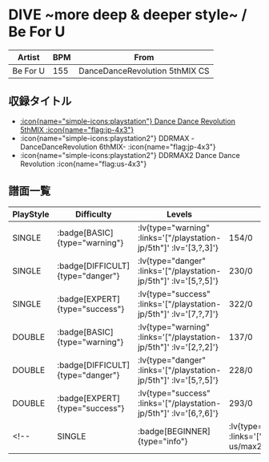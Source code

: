 # DIVE \~more deep & deeper style\~ / Be For U

|Artist|BPM|From|
|------|---|----|
|Be For U|155|DanceDanceRevolution 5thMIX CS|

## 収録タイトル

- [ :icon{name="simple-icons:playstation"} Dance Dance Revolution 5thMIX :icon{name="flag:jp-4x3"} ](/playstation-jp/5th)
- :icon{name="simple-icons:playstation2"} DDRMAX -DanceDanceRevolution 6thMIX- :icon{name="flag:jp-4x3"}
- :icon{name="simple-icons:playstation2"} DDRMAX2 Dance Dance Revolution :icon{name="flag:us-4x3"}

## 譜面一覧

|PlayStyle|Difficulty|Levels|Notes|Movie|
|---------|----------|------|-----|-----|
|SINGLE| :badge[BASIC]{type="warning"} | :lv{type="warning" :links='["/playstation-jp/5th"]' :lv='[3,?,3]'} |154/0||
|SINGLE| :badge[DIFFICULT]{type="danger"} | :lv{type="danger" :links='["/playstation-jp/5th"]' :lv='[5,?,5]'} |230/0||
|SINGLE| :badge[EXPERT]{type="success"} | :lv{type="success" :links='["/playstation-jp/5th"]' :lv='[7,?,7]'} |322/0||
|DOUBLE| :badge[BASIC]{type="warning"} | :lv{type="warning" :links='["/playstation-jp/5th"]' :lv='[2,?,2]'} |137/0||
|DOUBLE| :badge[DIFFICULT]{type="danger"} | :lv{type="danger" :links='["/playstation-jp/5th"]' :lv='[5,?,5]'} |228/0||
|DOUBLE| :badge[EXPERT]{type="success"} | :lv{type="success" :links='["/playstation-jp/5th"]' :lv='[6,?,6]'} |293/0||
<!-- |SINGLE| :badge[BEGINNER]{type="info"} | :lv{type="info" :links='["/playstation2-us/max2"]' :lv='[1]'} |103/0|| -->
